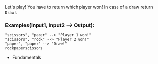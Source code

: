 Let's play! You have to return which player won! In case of a draw return `Draw!`.

### Examples(Input1, Input2 --> Output):

```
"scissors", "paper" --> "Player 1 won!"
"scissors", "rock" --> "Player 2 won!"
"paper", "paper" --> "Draw!"
rockpaperscissors
```

- Fundamentals
